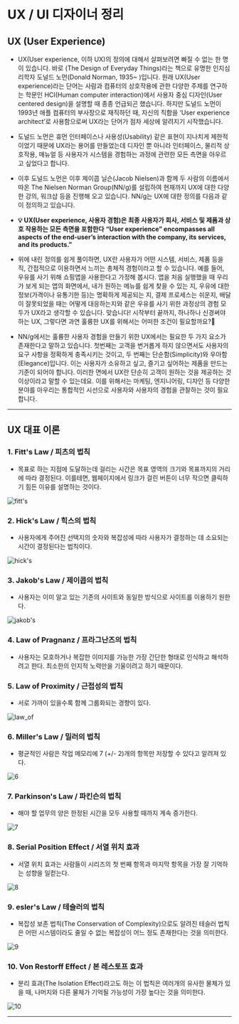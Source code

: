 # UX / UI 디자이너 정리

## UX (User Experience)

- UX(User experience, 이하 UX)의 정의에 대해서 살펴보려면 빠질 수 없는 한 명이 있습니다. 바로 (The Design of Everyday Things)라는 책으로 유명한 인지심리학자 도널드 노먼(Donald Norman, 1935~ )입니다. 원래 UX(User experience)라는 단어는 사람과 컴퓨터의 상호작용에 관한 다양한 주제를 연구하는 학문인 HCI(Human computer interaction)에서 사용자 중심 디자인(User centered design)을 설명할 때 종종 언급되곤 했습니다. 하지만 도널드 노먼이 1993년 애플 컴퓨터의 부사장으로 재직하던 때, 자신의 직함을 ‘User experience architect’로 사용함으로써 UX라는 단어가 점차 세상에 알려지기 시작했습니다.

- 도널드 노먼은 휴먼 인터페이스나 사용성(Usability) 같은 표현이 지나치게 제한적이었기 때문에 UX라는 용어를 만들었는데 디자인 뿐 아니라 인터페이스, 물리적 상호작용, 매뉴얼 등 사용자가 시스템을 경험하는 과정에 관련한 모든 측면을 아우르고 싶었다고 합니다.

- 이후 도널드 노먼은 이후 제이콥 닐슨(Jacob Nielsen)과 함께 두 사람의 이름에서 따온 The Nielsen Norman Group(NN/g)를 설립하여 현재까지 UX에 대한 다양한 강의, 워크샵 등을 진행해 오고 있습니다. NN/g는 UX에 대한 정의를 다음과 같이 정의하고 있습니다.

- **💡 UX(User experience, 사용자 경험)은 최종 사용자가 회사, 서비스 및 제품과 상호 작용하는 모든 측면을 포함한다**
  **“User experience” encompasses all aspects of the end-user’s interaction with the company, its services, and its products.”**

- 위에 내린 정의를 쉽게 풀이하면, UX란 사용자가 어떤 시스템, 서비스, 제품 등을 직, 간접적으로 이용하면서 느끼는 총체적 경험이라고 할 수 있습니다. 예를 들어, 우유를 사기 위해 쇼핑앱을 사용한다고 가정해 봅시다. 앱을 처음 실행했을 때 우리가 보게 되는 앱의 화면에서, 내가 원하는 메뉴를 쉽게 찾을 수 있는 지, 우유에 대한 정보(가격이나 유통기한 등)는 명확하게 제공되는 지, 결제 프로세스는 쉬운지, 배달이 잘못되었을 때는 어떻게 대응하는지와 같은 우유를 사기 위한 과정상의 경험 모두가 UX라고 생각할 수 있습니다. 맞습니다! 시작부터 끝까지, 하나하나 신경써야 하는 UX, 그렇다면 과연 훌륭한 UX를 위해서는 어떠한 조건이 필요할까요?🤔

- NN/g에서는 훌륭한 사용자 경험을 만들기 위한 UX에서는 필요한 두 가지 요소가 존재한다고 말하고 있습니다. 첫번째는 고객을 번거롭게 하지 않으면서도 사용자의 요구 사항을 정확하게 충족시키는 것이고, 두 번째는 단순함(Simplicity)와 우아함(Elegance)입니다. 이는 사용자가 소유하고 싶고, 즐기고 싶어하는 제품을 만드는 기준이 되어야 합니다. 이러한 면에서 UX란 단순히 고객이 원하는 것을 제공하는 것 이상이라고 말할 수 있는데요. 이를 위해서는 마케팅, 엔지니어링, 디자인 등 다양한 분야를 아우리는 통합적인 시선으로 사용자와 사용자의 경험을 관찰하는 것이 필요합니다.

---

## UX 대표 이론

### 1. **Fitt's Law / 피츠의 법칙**

- 목표로 하는 지점에 도달하는데 걸리는 시간은 목표 영역의 크기와 목표까지의 거리에 따라 결정된다. 이를테면, 웹페이지에서 링크가 걸린 버튼이 너무 작으면 클릭하기 힘든 이유를 설명하는 것이다.

![fitt's](https://img1.daumcdn.net/thumb/R1280x0/?scode=mtistory2&fname=https%3A%2F%2Fblog.kakaocdn.net%2Fdn%2Fb0Nc3c%2FbtqEN9wEZca%2FOOjypB1yjc3wwN3GP9ErR1%2Fimg.png)

### 2. Hick's Law / 힉스의 법칙

- 사용자에게 주어진 선택지의 숫자와 복잡성에 따라 사용자가 결정하는 데 소요되는 시간이 결정된다는 법칙이다.

![hick's](https://img1.daumcdn.net/thumb/R1280x0/?scode=mtistory2&fname=https%3A%2F%2Fblog.kakaocdn.net%2Fdn%2FbiXC2u%2FbtqEL44ScLI%2FcQk0sNRXPkDOyedRk5vpZk%2Fimg.png)

### 3. Jakob's Law / 제이콥의 법칙

- 사용자는 이미 알고 있는 기존의 사이트와 동일한 방식으로 사이트를 이용하기 원한다.

![jakob's](https://img1.daumcdn.net/thumb/R1280x0/?scode=mtistory2&fname=https%3A%2F%2Fblog.kakaocdn.net%2Fdn%2FHmSNa%2FbtqENABuBe7%2FC8FHPixMskIVeSx7PL9QJK%2Fimg.png)

### 4. Law of Pragnanz / 프라그난즈의 법칙

- 사용자는 모호하거나 복잡한 이미지를 가능한 가장 간단한 형태로 인식하고 해석하려고 한다. 최소한의 인지적 노력만을 기울이려고 하기 때문이다.

### 5. Law of Proximity / 근접성의 법칙

- 서로 가까이 있을수록 함께 그룹화되는 경향이 있다.

![law_of](https://img1.daumcdn.net/thumb/R1280x0/?scode=mtistory2&fname=https%3A%2F%2Fblog.kakaocdn.net%2Fdn%2FwJbpH%2FbtqENA9j77Z%2FP923TP6XXwkkXq76rcys10%2Fimg.png)

### 6. Miller's Law / 밀러의 법칙

- 평균적인 사람은 작업 메모리에 7 (+/- 2)개의 항목만 저장할 수 있다고 알려져 있다.

![6](https://img1.daumcdn.net/thumb/R1280x0/?scode=mtistory2&fname=https%3A%2F%2Fblog.kakaocdn.net%2Fdn%2FcZJdg5%2FbtqEMkfimTw%2Flw05OzaVoB9HTygSPcKKP0%2Fimg.png)

### 7. Parkinson's Law / 파킨슨의 법칙

- 해야 할 업무의 양은 한정된 시간을 모두 사용할 때까지 계속 증가한다.

![7](https://img1.daumcdn.net/thumb/R1280x0/?scode=mtistory2&fname=https%3A%2F%2Fblog.kakaocdn.net%2Fdn%2FbJYhkp%2FbtqEM9YGOPH%2FmEnYVY5m0wZ7cX400qLKC0%2Fimg.png)

### 8. Serial Position Effect / 서열 위치 효과

- 서열 위치 효과는 사람들이 시리즈의 첫 번째 항목과 마지막 항목을 가장 잘 기억하는 성향을 일컫는다.

![8](https://img1.daumcdn.net/thumb/R1280x0/?scode=mtistory2&fname=https%3A%2F%2Fblog.kakaocdn.net%2Fdn%2F9ukTE%2FbtqENswVxWa%2F8itwitcrmo27aM2a3076m0%2Fimg.png)

### 9. esler's Law / 테슬러의 법칙

- 복잡성 보존 법칙(The Conservation of Complexity)으로도 알려진 테슬러 법칙은 어떤 시스템이라도 줄일 수 없는 복잡성이 어느 정도 존재한다는 것을 의미한다.

![9](https://img1.daumcdn.net/thumb/R1280x0/?scode=mtistory2&fname=https%3A%2F%2Fblog.kakaocdn.net%2Fdn%2FcYOvPa%2FbtqEMkzATUT%2FPuxF08r3GITUS4b5DR1Aa0%2Fimg.png)

### 10. Von Restorff Effect / 본 레스토프 효과

- 분리 효과(The Isolation Effect)라고도 하는 이 법칙은 여러개의 유사한 물체가 있을 때, 나머지와 다른 물체가 기억될 가능성이 가장 높다는 것을 의미한다.

![10](https://img1.daumcdn.net/thumb/R1280x0/?scode=mtistory2&fname=https%3A%2F%2Fblog.kakaocdn.net%2Fdn%2Fc8RuJI%2FbtqENAnXdZw%2F4nXsQR4fW1fWSrK3R6eEH0%2Fimg.png)

---
